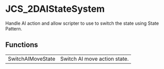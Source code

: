 # JCS_2DAIStateSystem

Handle AI action and allow scripter to use to switch the
state using State Pattern.


## Functions

<table>
  <tr>
    <td>SwitchAIMoveState</td>
    <td>Switch AI move action state.</td>
  </tr>
</table>
